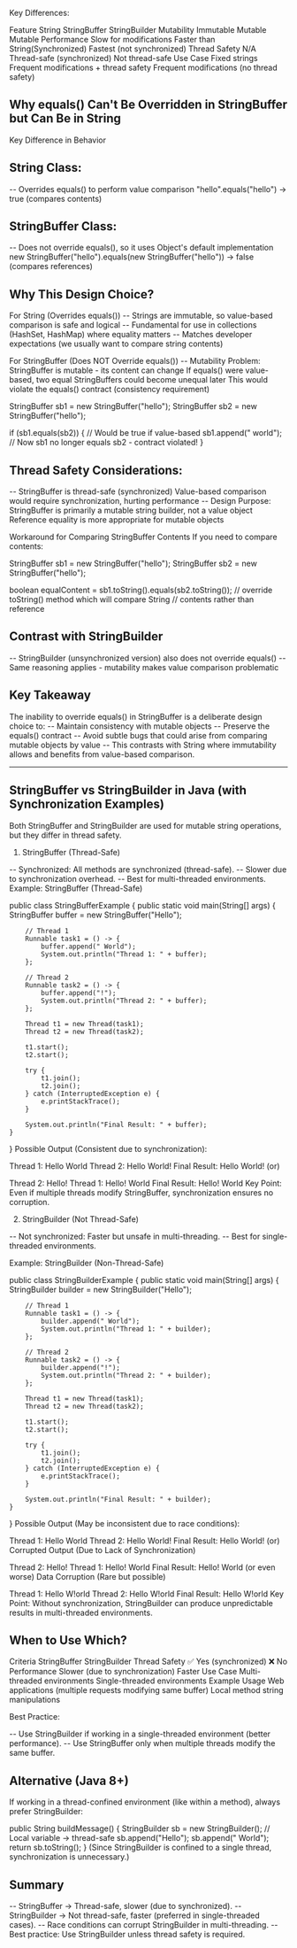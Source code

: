 Key Differences:

Feature	           String	                 StringBuffer	                              StringBuilder
Mutability	      Immutable	                    Mutable	                                    Mutable
Performance	     Slow for modifications	    Faster than String(Synchronized)	        Fastest (not synchronized)
Thread Safety	     N/A	                 Thread-safe (synchronized)	                 Not thread-safe
Use Case	     Fixed strings	      Frequent modifications + thread safety	  Frequent modifications (no thread safety)


## Why equals() Can't Be Overridden in StringBuffer but Can Be in String
  Key Difference in Behavior
## String Class:
-- Overrides equals() to perform value comparison
   "hello".equals("hello") → true (compares contents)

## StringBuffer Class:
-- Does not override equals(), so it uses Object's default implementation
   new StringBuffer("hello").equals(new StringBuffer("hello")) → false (compares references)

## Why This Design Choice?

  For String (Overrides equals())
-- Strings are immutable, so value-based comparison is safe and logical
-- Fundamental for use in collections (HashSet, HashMap) where equality matters
-- Matches developer expectations (we usually want to compare string contents)

  For StringBuffer (Does NOT Override equals())
-- Mutability Problem:
   StringBuffer is mutable - its content can change
   If equals() were value-based, two equal StringBuffers could become unequal later
   This would violate the equals() contract (consistency requirement)

   StringBuffer sb1 = new StringBuffer("hello");
   StringBuffer sb2 = new StringBuffer("hello");

   if (sb1.equals(sb2)) {  // Would be true if value-based
   sb1.append(" world");
    // Now sb1 no longer equals sb2 - contract violated!
   }

## Thread Safety Considerations:
-- StringBuffer is thread-safe (synchronized)
   Value-based comparison would require synchronization, hurting performance
-- Design Purpose:
   StringBuffer is primarily a mutable string builder, not a value object
   Reference equality is more appropriate for mutable objects

Workaround for Comparing StringBuffer Contents
If you need to compare contents:

StringBuffer sb1 = new StringBuffer("hello");
StringBuffer sb2 = new StringBuffer("hello");

boolean equalContent = sb1.toString().equals(sb2.toString()); // override toString() method which will compare String 
                        // contents rather than reference

## Contrast with StringBuilder
-- StringBuilder (unsynchronized version) also does not override equals()
-- Same reasoning applies - mutability makes value comparison problematic

## Key Takeaway

The inability to override equals() in StringBuffer is a deliberate design choice to:
-- Maintain consistency with mutable objects
-- Preserve the equals() contract
-- Avoid subtle bugs that could arise from comparing mutable objects by value
-- This contrasts with String where immutability allows and benefits from value-based comparison.

-----------------------------------------------------------------------------------------------------------------------
## StringBuffer vs StringBuilder in Java (with Synchronization Examples)
Both StringBuffer and StringBuilder are used for mutable string operations, but they differ in thread safety.

1. StringBuffer (Thread-Safe)

-- Synchronized: All methods are synchronized (thread-safe).
-- Slower due to synchronization overhead.
-- Best for multi-threaded environments.
Example: StringBuffer (Thread-Safe)

public class StringBufferExample {
public static void main(String[] args) {
StringBuffer buffer = new StringBuffer("Hello");

        // Thread 1
        Runnable task1 = () -> {
            buffer.append(" World");
            System.out.println("Thread 1: " + buffer);
        };
        
        // Thread 2
        Runnable task2 = () -> {
            buffer.append("!");
            System.out.println("Thread 2: " + buffer);
        };
        
        Thread t1 = new Thread(task1);
        Thread t2 = new Thread(task2);
        
        t1.start();
        t2.start();
        
        try {
            t1.join();
            t2.join();
        } catch (InterruptedException e) {
            e.printStackTrace();
        }
        
        System.out.println("Final Result: " + buffer);
    }
}
Possible Output (Consistent due to synchronization):

Thread 1: Hello World
Thread 2: Hello World!
Final Result: Hello World!
(or)

Thread 2: Hello!
Thread 1: Hello! World
Final Result: Hello! World
Key Point:
Even if multiple threads modify StringBuffer, synchronization ensures no corruption.

2. StringBuilder (Not Thread-Safe)

-- Not synchronized: Faster but unsafe in multi-threading.
-- Best for single-threaded environments.

Example: StringBuilder (Non-Thread-Safe)

public class StringBuilderExample {
public static void main(String[] args) {
StringBuilder builder = new StringBuilder("Hello");

        // Thread 1
        Runnable task1 = () -> {
            builder.append(" World");
            System.out.println("Thread 1: " + builder);
        };
        
        // Thread 2
        Runnable task2 = () -> {
            builder.append("!");
            System.out.println("Thread 2: " + builder);
        };
        
        Thread t1 = new Thread(task1);
        Thread t2 = new Thread(task2);
        
        t1.start();
        t2.start();
        
        try {
            t1.join();
            t2.join();
        } catch (InterruptedException e) {
            e.printStackTrace();
        }
        
        System.out.println("Final Result: " + builder);
    }
}
Possible Output (May be inconsistent due to race conditions):

Thread 1: Hello World
Thread 2: Hello World!
Final Result: Hello World!
(or) Corrupted Output (Due to Lack of Synchronization)

Thread 2: Hello!
Thread 1: Hello! World
Final Result: Hello! World
(or even worse) Data Corruption (Rare but possible)

Thread 1: Hello W!orld
Thread 2: Hello W!orld
Final Result: Hello W!orld
Key Point:
Without synchronization, StringBuilder can produce unpredictable results in multi-threaded environments.

## When to Use Which?

Criteria	            StringBuffer                                            	StringBuilder
Thread Safety	        ✅ Yes (synchronized)	                                    ❌ No
Performance	            Slower (due to synchronization)	                            Faster
Use Case	            Multi-threaded environments	                                Single-threaded environments
Example Usage	        Web applications (multiple requests modifying same buffer)	Local method string manipulations

Best Practice:

-- Use StringBuilder if working in a single-threaded environment (better performance).
-- Use StringBuffer only when multiple threads modify the same buffer.

## Alternative (Java 8+)

If working in a thread-confined environment (like within a method), always prefer StringBuilder:

public String buildMessage() {
StringBuilder sb = new StringBuilder(); // Local variable → thread-safe
sb.append("Hello");
sb.append(" World");
return sb.toString();
}
(Since StringBuilder is confined to a single thread, synchronization is unnecessary.)

## Summary
-- StringBuffer → Thread-safe, slower (due to synchronized).
-- StringBuilder → Not thread-safe, faster (preferred in single-threaded cases).
-- Race conditions can corrupt StringBuilder in multi-threading.
-- Best practice: Use StringBuilder unless thread safety is required.





